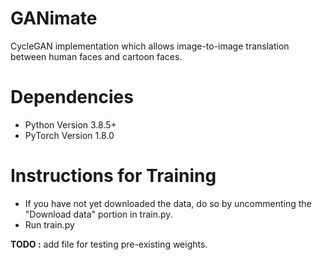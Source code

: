 # GANimate
CycleGAN implementation which allows image-to-image translation between human faces and cartoon faces.

# Dependencies
* Python Version 3.8.5+
* PyTorch Version 1.8.0

# Instructions for Training
* If you have not yet downloaded the data, do so by uncommenting the "Download data" portion in train.py.
* Run train.py

**TODO :** add file for testing pre-existing weights.

